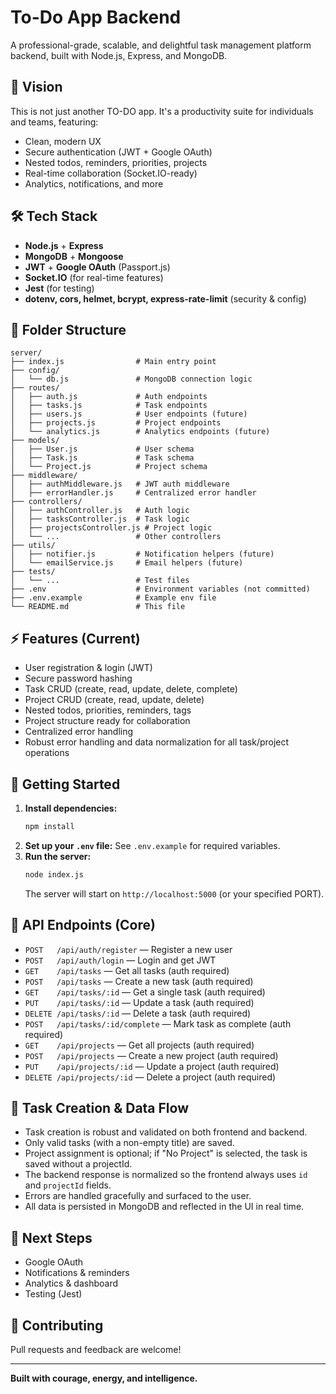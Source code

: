 # To-Do App Backend

A professional-grade, scalable, and delightful task management platform backend, built with Node.js, Express, and MongoDB.

## 🚀 Vision
This is not just another TO-DO app. It's a productivity suite for individuals and teams, featuring:
- Clean, modern UX
- Secure authentication (JWT + Google OAuth)
- Nested todos, reminders, priorities, projects
- Real-time collaboration (Socket.IO-ready)
- Analytics, notifications, and more

## 🛠️ Tech Stack
- **Node.js** + **Express**
- **MongoDB** + **Mongoose**
- **JWT** + **Google OAuth** (Passport.js)
- **Socket.IO** (for real-time features)
- **Jest** (for testing)
- **dotenv, cors, helmet, bcrypt, express-rate-limit** (security & config)

## 📁 Folder Structure
```
server/
├── index.js                # Main entry point
├── config/
│   └── db.js               # MongoDB connection logic
├── routes/
│   ├── auth.js             # Auth endpoints
│   ├── tasks.js            # Task endpoints
│   ├── users.js            # User endpoints (future)
│   ├── projects.js         # Project endpoints
│   └── analytics.js        # Analytics endpoints (future)
├── models/
│   ├── User.js             # User schema
│   ├── Task.js             # Task schema
│   └── Project.js          # Project schema
├── middleware/
│   ├── authMiddleware.js   # JWT auth middleware
│   ├── errorHandler.js     # Centralized error handler
├── controllers/
│   ├── authController.js   # Auth logic
│   ├── tasksController.js  # Task logic
│   ├── projectsController.js # Project logic
│   └── ...                 # Other controllers
├── utils/
│   ├── notifier.js         # Notification helpers (future)
│   └── emailService.js     # Email helpers (future)
├── tests/
│   └── ...                 # Test files
├── .env                    # Environment variables (not committed)
├── .env.example            # Example env file
└── README.md               # This file
```

## ⚡ Features (Current)
- User registration & login (JWT)
- Secure password hashing
- Task CRUD (create, read, update, delete, complete)
- Project CRUD (create, read, update, delete)
- Nested todos, priorities, reminders, tags
- Project structure ready for collaboration
- Centralized error handling
- Robust error handling and data normalization for all task/project operations

## 🏁 Getting Started
1. **Install dependencies:**
   ```bash
   npm install
   ```
2. **Set up your `.env` file:**
   See `.env.example` for required variables.
3. **Run the server:**
   ```bash
   node index.js
   ```
   The server will start on `http://localhost:5000` (or your specified PORT).

## 🔑 API Endpoints (Core)
- `POST   /api/auth/register` — Register a new user
- `POST   /api/auth/login` — Login and get JWT
- `GET    /api/tasks` — Get all tasks (auth required)
- `POST   /api/tasks` — Create a new task (auth required)
- `GET    /api/tasks/:id` — Get a single task (auth required)
- `PUT    /api/tasks/:id` — Update a task (auth required)
- `DELETE /api/tasks/:id` — Delete a task (auth required)
- `POST   /api/tasks/:id/complete` — Mark task as complete (auth required)
- `GET    /api/projects` — Get all projects (auth required)
- `POST   /api/projects` — Create a new project (auth required)
- `PUT    /api/projects/:id` — Update a project (auth required)
- `DELETE /api/projects/:id` — Delete a project (auth required)

## 📝 Task Creation & Data Flow
- Task creation is robust and validated on both frontend and backend.
- Only valid tasks (with a non-empty title) are saved.
- Project assignment is optional; if "No Project" is selected, the task is saved without a projectId.
- The backend response is normalized so the frontend always uses `id` and `projectId` fields.
- Errors are handled gracefully and surfaced to the user.
- All data is persisted in MongoDB and reflected in the UI in real time.

## 🧱 Next Steps
- Google OAuth
- Notifications & reminders
- Analytics & dashboard
- Testing (Jest)

## 🤝 Contributing
Pull requests and feedback are welcome!

---
**Built with courage, energy, and intelligence.** 